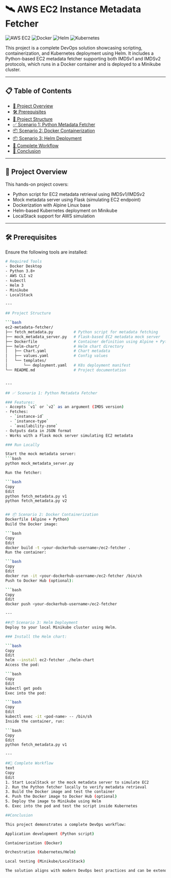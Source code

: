 # 🛰️ AWS EC2 Instance Metadata Fetcher

![AWS EC2](https://img.shields.io/badge/AWS-EC2-orange)
![Docker](https://img.shields.io/badge/Docker-Container-blue)
![Helm](https://img.shields.io/badge/Helm-Chart-red)
![Kubernetes](https://img.shields.io/badge/Kubernetes-Minikube-326CE5)

This project is a complete DevOps solution showcasing scripting, containerization, and Kubernetes deployment using Helm. It includes a Python-based EC2 metadata fetcher supporting both IMDSv1 and IMDSv2 protocols, which runs in a Docker container and is deployed to a Minikube cluster.

---

## 📋 Table of Contents
- [🚀 Project Overview](#-project-overview)
- [🛠 Prerequisites](#-prerequisites)
- [📁 Project Structure](#-project-structure)
- [✅ Scenario 1: Python Metadata Fetcher](#-scenario-1-python-metadata-fetcher)
- [📦 Scenario 2: Docker Containerization](#-scenario-2-docker-containerization)
- [📦 Scenario 3: Helm Deployment](#-scenario-3-helm-deployment)
- [🧪 Complete Workflow](#-complete-workflow)
- [🧹 Conclusion](#-Conclusion)

---

## 🚀 Project Overview

This hands-on project covers:

- Python script for EC2 metadata retrieval using IMDSv1/IMDSv2
- Mock metadata server using Flask (simulating EC2 endpoint)
- Dockerization with Alpine Linux base
- Helm-based Kubernetes deployment on Minikube
- LocalStack support for AWS simulation

---

## 🛠 Prerequisites

Ensure the following tools are installed:

```bash
# Required Tools
- Docker Desktop
- Python 3.8+
- AWS CLI v2
- kubectl
- Helm 3
- Minikube
- LocalStack

---

## Project Structure

```bash
ec2-metadata-fetcher/
├── fetch_metadata.py         # Python script for metadata fetching
├── mock_metadata_server.py   # Flask-based EC2 metadata mock server
├── Dockerfile                # Container definition using Alpine + Python
├── helm-chart/               # Helm chart directory
│   ├── Chart.yaml            # Chart metadata
│   ├── values.yaml           # Config values
│   └── templates/
│       └── deployment.yaml   # K8s deployment manifest
└── README.md                 # Project documentation


---

## ✅ Scenario 1: Python Metadata Fetcher

### Features:
- Accepts `v1` or `v2` as an argument (IMDS version)
- Fetches:
  - `instance-id`
  - `instance-type`
  - `availability-zone`
- Outputs data in JSON format
- Works with a Flask mock server simulating EC2 metadata

### Run Locally

Start the mock metadata server:
```bash
python mock_metadata_server.py

Run the fetcher:

```bash
Copy
Edit
python fetch_metadata.py v1
python fetch_metadata.py v2


## 📦 Scenario 2: Docker Containerization
Dockerfile (Alpine + Python)
Build the Docker image:

```bash
Copy
Edit
docker build -t <your-dockerhub-username>/ec2-fetcher .
Run the container:

```bash
Copy
Edit
docker run -it <your-dockerhub-username>/ec2-fetcher /bin/sh
Push to Docker Hub (optional):

```bash
Copy
Edit
docker push <your-dockerhub-username>/ec2-fetcher

---

##📦 Scenario 3: Helm Deployment
Deploy to your local Minikube cluster using Helm.

### Install the Helm chart:

```bash
Copy
Edit
helm --install ec2-fetcher ./helm-chart
Access the pod:

```bash
Copy
Edit
kubectl get pods
Exec into the pod:

```bash
Copy
Edit
kubectl exec -it <pod-name> -- /bin/sh
Inside the container, run:

```bash
Copy
Edit
python fetch_metadata.py v1

---

##🧪 Complete Workflow
text
Copy
Edit
1. Start LocalStack or the mock metadata server to simulate EC2
2. Run the Python fetcher locally to verify metadata retrieval
3. Build the Docker image and test the container
4. Push the Docker image to Docker Hub (optional)
5. Deploy the image to Minikube using Helm
6. Exec into the pod and test the script inside Kubernetes

##Conclusion

This project demonstrates a complete DevOps workflow:

Application development (Python script)

Containerization (Docker)

Orchestration (Kubernetes/Helm)

Local testing (Minikube/LocalStack)

The solution aligns with modern DevOps best practices and can be extended for production use.
